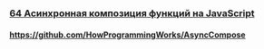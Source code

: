 ### [64 Асинхронная композиция функций на JavaScript](https://www.youtube.com/watch?v=3ZCrMlMpOrM)

#### https://github.com/HowProgrammingWorks/AsyncCompose

